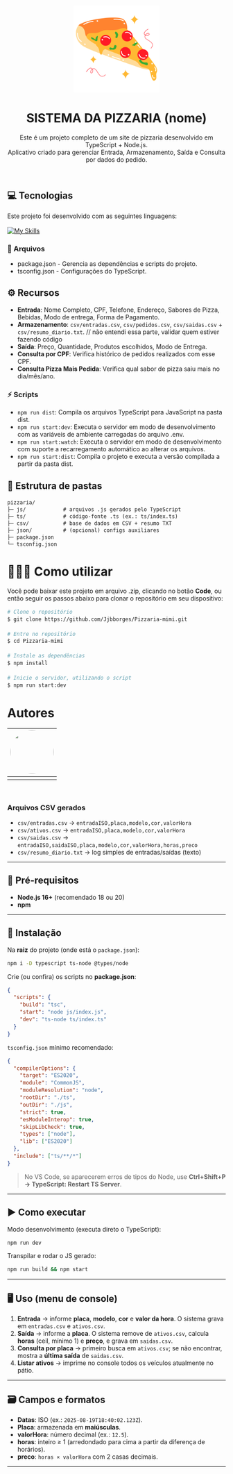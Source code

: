 <div align="center">

  <img src="./pizza.png" alt="Logo" height="200">
  <h1 align="center"><strong>SISTEMA DA PIZZARIA (nome)</strong></h1>
  <p align="center">
	 Este é um projeto completo de um site de pizzaria desenvolvido em TypeScript + Node.js. <br> Aplicativo criado para gerenciar Entrada, Armazenamento, Saída e Consulta por dados do pedido.
  </p>

</div>

<br />

## :computer: Tecnologias

Este projeto foi desenvolvido com as seguintes linguagens: 
<br><br>
[![My Skills](https://skillicons.dev/icons?i=typescript,nodejs&theme=dark)](https://skillicons.dev) 

</div>

### 📄 Arquivos

- package.json - Gerencia as dependências e scripts do projeto.
- tsconfig.json - Configurações do TypeScript.

## ⚙️ Recursos

* **Entrada**: Nome Completo, CPF, Telefone, Endereço, Sabores de Pizza, Bebidas, Modo de entrega, Forma de Pagamento.
* **Armazenamento**: `csv/entradas.csv`, `csv/pedidos.csv`, `csv/saidas.csv` + `csv/resumo_diario.txt`. // não entendi essa parte, validar quem estiver fazendo código
* **Saída**: Preço, Quantidade, Produtos escolhidos, Modo de Entrega. 
* **Consulta por CPF**: Verifica histórico de pedidos realizados com esse CPF. 
* **Consulta Pizza Mais Pedida**: Verifica qual sabor de pizza saiu mais no dia/mês/ano.

### ⚡ Scripts

- `npm run dist`: Compila os arquivos TypeScript para JavaScript na pasta dist.
- `npm run start:dev`: Executa o servidor em modo de desenvolvimento com as variáveis de ambiente carregadas do arquivo .env.
- `npm run start:watch`: Executa o servidor em modo de desenvolvimento com suporte a recarregamento automático ao alterar os arquivos.
- `npm run start:dist`: Compila o projeto e executa a versão compilada a partir da pasta dist.

## 📁 Estrutura de pastas

```
pizzaria/
├─ js/            # arquivos .js gerados pelo TypeScript
├─ ts/            # código-fonte .ts (ex.: ts/index.ts)
├─ csv/           # base de dados em CSV + resumo TXT
├─ json/          # (opcional) configs auxiliares
├─ package.json
└─ tsconfig.json
```

# 👩🏽‍💻 Como utilizar

Você pode baixar este projeto em arquivo .zip, clicando no botão <b>Code</b>, ou então seguir os passos abaixo para clonar o repositório em seu dispositivo:

```bash
# Clone o repositório 
$ git clone https://github.com/Jjbborges/Pizzaria-mimi.git

# Entre no repositório
$ cd Pizzaria-mimi

# Instale as dependências
$ npm install

# Inicie o servidor, utilizando o script 
$ npm run start:dev
```

# Autores

| <img src="" style="width: 100px; height: 100px; border-radius: 50%;"><br> |
| :---------------------------------------------------------------------------------------------------------------------------------------: |
|                                               |

<br />













### Arquivos CSV gerados

* `csv/entradas.csv`  → `entradaISO,placa,modelo,cor,valorHora`
* `csv/ativos.csv`    → `entradaISO,placa,modelo,cor,valorHora`
* `csv/saidas.csv`    → `entradaISO,saidaISO,placa,modelo,cor,valorHora,horas,preco`
* `csv/resumo_diario.txt` → log simples de entradas/saídas (texto)

---

## 🔧 Pré-requisitos

* **Node.js 16+** (recomendado 18 ou 20)
* **npm**

---

## 🚀 Instalação

Na **raiz** do projeto (onde está o `package.json`):

```bash
npm i -D typescript ts-node @types/node
```

Crie (ou confira) os scripts no **package.json**:

```json
{
  "scripts": {
    "build": "tsc",
    "start": "node js/index.js",
    "dev": "ts-node ts/index.ts"
  }
}
```

`tsconfig.json` mínimo recomendado:

```json
{
  "compilerOptions": {
    "target": "ES2020",
    "module": "CommonJS",
    "moduleResolution": "node",
    "rootDir": "./ts",
    "outDir": "./js",
    "strict": true,
    "esModuleInterop": true,
    "skipLibCheck": true,
    "types": ["node"],
    "lib": ["ES2020"]
  },
  "include": ["ts/**/*"]
}
```

> No VS Code, se aparecerem erros de tipos do Node, use **Ctrl+Shift+P → TypeScript: Restart TS Server**.

---

## ▶️ Como executar

Modo desenvolvimento (executa direto o TypeScript):

```bash
npm run dev
```

Transpilar e rodar o JS gerado:

```bash
npm run build && npm start
```

---

## 🖥️ Uso (menu de console)

1. **Entrada** → informe **placa**, **modelo**, **cor** e **valor da hora**. O sistema grava em `entradas.csv` e `ativos.csv`.
2. **Saída** → informe a **placa**. O sistema remove de `ativos.csv`, calcula **horas** (ceil, mínimo 1) e **preço**, e grava em `saidas.csv`.
3. **Consulta por placa** → primeiro busca em `ativos.csv`; se não encontrar, mostra a **última saída** de `saidas.csv`.
4. **Listar ativos** → imprime no console todos os veículos atualmente no pátio.

---

## 🗃️ Campos e formatos

* **Datas**: ISO (ex.: `2025-08-19T18:40:02.123Z`).
* **Placa**: armazenada em **maiúsculas**.
* **valorHora**: número decimal (ex.: `12.5`).
* **horas**: inteiro ≥ 1 (arredondado para cima a partir da diferença de horários).
* **preco**: `horas × valorHora` com 2 casas decimais.

---

